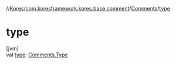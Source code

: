//[Kores](../../../index.md)/[com.koresframework.kores.base.comment](../index.md)/[Comments](index.md)/[type](type.md)

# type

[jvm]\
val [type](type.md): [Comments.Type](-type/index.md)
